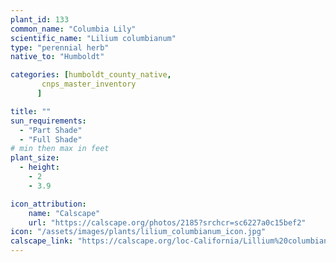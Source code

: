 ```yaml
---
plant_id: 133
common_name: "Columbia Lily"
scientific_name: "Lilium columbianum"
type: "perennial herb"
native_to: "Humboldt"

categories: [humboldt_county_native,
       cnps_master_inventory
      ]

title: ""
sun_requirements:
  - "Part Shade"
  - "Full Shade"
# min then max in feet
plant_size:
  - height: 
    - 2
    - 3.9

icon_attribution: 
    name: "Calscape"
    url: "https://calscape.org/photos/2185?srchcr=sc6227a0c15bef2"
icon: "/assets/images/plants/lilium_columbianum_icon.jpg"
calscape_link: "https://calscape.org/loc-California/Lillium%20columbianum(%20)"
---
```

